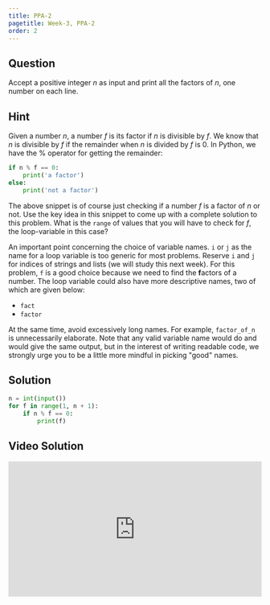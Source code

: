 ```yaml
---
title: PPA-2
pagetitle: Week-3, PPA-2
order: 2
---
```


## Question

Accept a positive integer $n$ as input and print all the factors of $n$, one number on each line.



## Hint

Given a number $n$, a number $f$ is its factor if $n$ is divisible by $f$. We know that $n$ is divisible by $f$  if the remainder when $n$ is divided by $f$ is $0$. In Python, we have the $\%$ operator for getting the remainder:

```python
if n % f == 0:
    print('a factor')
else:
    print('not a factor')
```

The above snippet is of course just checking if a number $f$ is a factor of $n$ or not. Use the key idea in this snippet to come up with a complete solution to this problem. What is the `range` of values that you will have to check for $f$, the loop-variable in this case?

An important point concerning the choice of variable names. `i` or `j` as the name for a loop variable is too generic for most problems. Reserve `i` and `j` for indices of strings and lists (we will study this next week). For this problem, `f` is a good choice because we need to find the **f**actors of a number. The loop variable could also have more descriptive names, two of which are given below:

- `fact`
- `factor`

At the same time, avoid excessively long names. For example, `factor_of_n` is unnecessarily elaborate. Note that any valid variable name would do and would give the same output, but in the interest of writing readable code, we strongly urge you to be a little more mindful in picking "good" names.

## Solution

```python
n = int(input())
for f in range(1, n + 1):
    if n % f == 0:
        print(f)
```



## Video Solution

<div style="position: relative; padding-bottom: 53.43750000000001%; height: 0;"><iframe src="https://www.loom.com/embed/80a30f23ee26410f8e6b613c5e24884a?sid=7113a9fe-9307-4b35-9d92-1cea010e493d" frameborder="0" webkitallowfullscreen mozallowfullscreen allowfullscreen style="position: absolute; top: 0; left: 0; width: 100%; height: 100%;"></iframe></div>
